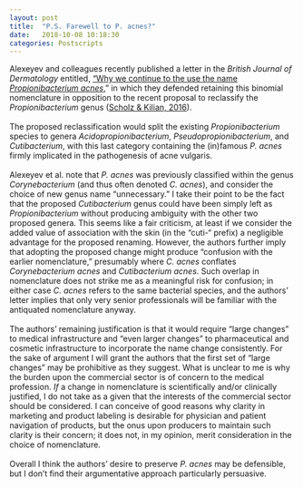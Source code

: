 ```yaml
---
layout: post
title:  "P.S. Farewell to P. acnes?"
date:   2018-10-08 10:18:30
categories: Postscripts
---
```


Alexeyev and colleagues recently published a letter in the <i>British Journal of Dermatology</i> entitled, <a href="https://onlinelibrary.wiley.com/doi/10.1111/bjd.17085">
“Why we continue to the use the name <i>Propionibacterium acnes</i></a>,” in which they defended retaining this binomial 
nomenclature in opposition to the recent proposal to reclassify the <i>Propionibacterium</i> genus (<a href="http://www.microbiologyresearch.org/docserver/fulltext/ijsem/66/11/4422_ijsem001367.pdf?expires=1539012964&id=id&accname=guest&checksum=D1363D31920FBE5CE40E7856EAF9A0A8">Scholz & Kilian, 2016</a>).
<br><br>
The proposed reclassification would split the existing <i>Propionibacterium</i> species to genera 
<i>Acidopropionibacterium</i>, <i>Pseudopropionibacterium</i>, and <i>Cutibacterium</i>, with this last category containing 
the (in)famous <i>P. acnes</i> firmly implicated in the pathogenesis of acne vulgaris.
<br><br>
Alexeyev et al. note that <i>P. acnes</i> was previously classified within the genus <i>Corynebacterium</i> (and thus often 
denoted <i>C. acnes</i>), and consider the choice of new genus name “unnecessary.” I take their point to be the fact that 
the proposed <i>Cutibacterium</i> genus could have been simply left as <i>Propionibacterium</i> without producing ambiguity 
with the other two proposed genera. This seems like a fair criticism, at least if we consider the added value of association 
with the skin (in the “cuti-“ prefix) a negligible advantage for the proposed renaming. However, the authors further imply 
that adopting the proposed change might produce “confusion with the earlier nomenclature,” presumably where <i>C. acnes</i> 
conflates <i>Corynebacterium acnes</i> and <i>Cutibacterium acnes</i>. Such overlap in nomenclature does not strike me as a 
meaningful risk for confusion; in either case <i>C. acnes</i> refers to the same bacterial species, and the authors’ letter 
implies that only very senior professionals will be familiar with the antiquated nomenclature anyway.
<br><br>
The authors’ remaining justification is that it would require “large changes” to medical infrastructure and “even larger 
changes” to pharmaceutical and cosmetic infrastructure to incorporate the name change consistently. For the sake of argument 
I will grant the authors that the first set of “large changes” may be prohibitive as they suggest. What is unclear to me is 
why the burden upon the commercial sector is of concern to the medical profession. <i>If</i> a change in nomenclature is 
scientifically and/or clinically justified, I do not take as a given that the interests of the commercial sector should be 
considered. I can conceive of good reasons why clarity in marketing and product labeling is desirable for physician and 
patient navigation of products, but the onus upon producers to maintain such clarity is their concern; it does not, in my 
opinion, merit consideration in the choice of nomenclature.
<br><br>
Overall I think the authors’ desire to preserve <i>P. acnes</i> may be defensible, but I don’t find their argumentative 
approach particularly persuasive.
